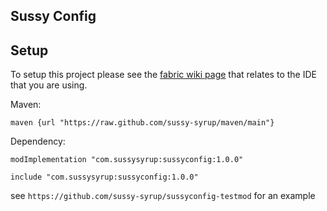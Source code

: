 ## Sussy Config

## Setup

To setup this project please see the [fabric wiki page](https://fabricmc.net/wiki/tutorial:setup) that relates to the IDE that you are using.

Maven:
```
maven {url "https://raw.github.com/sussy-syrup/maven/main"}
```
Dependency:
```
modImplementation "com.sussysyrup:sussyconfig:1.0.0"

include "com.sussysyrup:sussyconfig:1.0.0"
```

see ``` https://github.com/sussy-syrup/sussyconfig-testmod ``` for an example